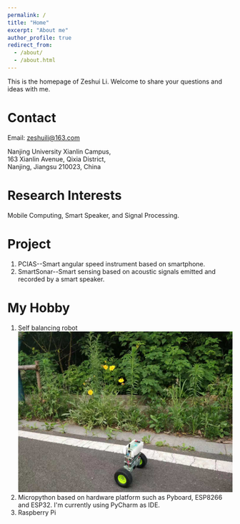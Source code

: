 ```yaml
---
permalink: /
title: "Home"
excerpt: "About me"
author_profile: true
redirect_from: 
  - /about/
  - /about.html
---
```

This is the homepage of Zeshui Li. Welcome to share your questions and ideas with me.

Contact
======
Email: zeshuili@163.com  

Nanjing University Xianlin Campus,  
163 Xianlin Avenue, Qixia District,  
Nanjing, Jiangsu 210023, China

Research Interests
======
Mobile Computing, Smart Speaker, and Signal Processing.

Project
======
1.  PCIAS--Smart angular speed instrument based on smartphone.
2.  SmartSonar--Smart sensing based on acoustic signals emitted and recorded by a smart speaker.

My Hobby
======
1.  Self balancing robot  
![Self balancing robot](images/SelfBalancingRobot.jpeg)
2.  Micropython based on hardware platform such as Pyboard, ESP8266 and ESP32. I'm currently using PyCharm as IDE.  
3.  Raspberry Pi  

